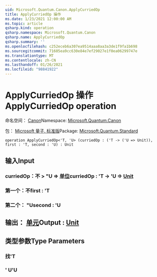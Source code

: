 ```yaml
---
uid: Microsoft.Quantum.Canon.ApplyCurriedOp
title: ApplyCurriedOp 操作
ms.date: 1/23/2021 12:00:00 AM
ms.topic: article
qsharp.kind: operation
qsharp.namespace: Microsoft.Quantum.Canon
qsharp.name: ApplyCurriedOp
qsharp.summary: ''
ms.openlocfilehash: c252eceb6a307ea9514aaa8aa3a3de1f9fa1b698
ms.sourcegitcommit: 71605ea9cc630e84e7ef29027e1f0ea06299747e
ms.translationtype: MT
ms.contentlocale: zh-CN
ms.lasthandoff: 01/26/2021
ms.locfileid: "98841922"
---
```

# <a name="applycurriedop-operation"></a><span data-ttu-id="0908e-102">ApplyCurriedOp 操作</span><span class="sxs-lookup"><span data-stu-id="0908e-102">ApplyCurriedOp operation</span></span>

<span data-ttu-id="0908e-103">命名空间： [Canon](xref:Microsoft.Quantum.Canon)</span><span class="sxs-lookup"><span data-stu-id="0908e-103">Namespace: [Microsoft.Quantum.Canon](xref:Microsoft.Quantum.Canon)</span></span>

<span data-ttu-id="0908e-104">包： [Microsoft 量子. 标准版](https://nuget.org/packages/Microsoft.Quantum.Standard)</span><span class="sxs-lookup"><span data-stu-id="0908e-104">Package: [Microsoft.Quantum.Standard](https://nuget.org/packages/Microsoft.Quantum.Standard)</span></span>




```qsharp
operation ApplyCurriedOp<'T, 'U> (curriedOp : ('T -> ('U => Unit)), first : 'T, second : 'U) : Unit
```


## <a name="input"></a><span data-ttu-id="0908e-105">输入</span><span class="sxs-lookup"><span data-stu-id="0908e-105">Input</span></span>

### <a name="curriedop--t---u--unit"></a><span data-ttu-id="0908e-106">curriedOp：不 > "U => [单位](xref:microsoft.quantum.lang-ref.unit)</span><span class="sxs-lookup"><span data-stu-id="0908e-106">curriedOp : 'T -> 'U => [Unit](xref:microsoft.quantum.lang-ref.unit)</span></span> 




### <a name="first--t"></a><span data-ttu-id="0908e-107">第一个：不</span><span class="sxs-lookup"><span data-stu-id="0908e-107">first : 'T</span></span>




### <a name="second--u"></a><span data-ttu-id="0908e-108">第二个： "U</span><span class="sxs-lookup"><span data-stu-id="0908e-108">second : 'U</span></span>





## <a name="output--unit"></a><span data-ttu-id="0908e-109">输出： [单元](xref:microsoft.quantum.lang-ref.unit)</span><span class="sxs-lookup"><span data-stu-id="0908e-109">Output : [Unit](xref:microsoft.quantum.lang-ref.unit)</span></span>



## <a name="type-parameters"></a><span data-ttu-id="0908e-110">类型参数</span><span class="sxs-lookup"><span data-stu-id="0908e-110">Type Parameters</span></span>

### <a name="t"></a><span data-ttu-id="0908e-111">找</span><span class="sxs-lookup"><span data-stu-id="0908e-111">'T</span></span>


### <a name="u"></a><span data-ttu-id="0908e-112">' U</span><span class="sxs-lookup"><span data-stu-id="0908e-112">'U</span></span>

